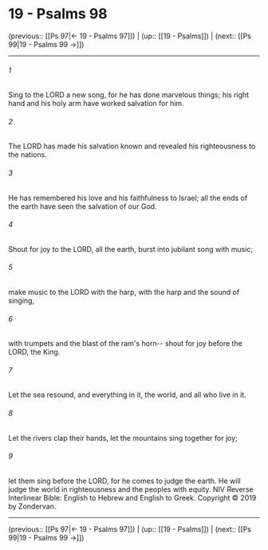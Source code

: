 # 19 - Psalms 98

(previous:: [[Ps 97|← 19 - Psalms 97]]) | (up:: [[19 - Psalms]]) | (next:: [[Ps 99|19 - Psalms 99 →]])

***


###### 1 
Sing to the LORD a new song, for he has done marvelous things; his right hand and his holy arm have worked salvation for him. 

###### 2 
The LORD has made his salvation known and revealed his righteousness to the nations. 

###### 3 
He has remembered his love and his faithfulness to Israel; all the ends of the earth have seen the salvation of our God. 

###### 4 
Shout for joy to the LORD, all the earth, burst into jubilant song with music; 

###### 5 
make music to the LORD with the harp, with the harp and the sound of singing, 

###### 6 
with trumpets and the blast of the ram's horn-- shout for joy before the LORD, the King. 

###### 7 
Let the sea resound, and everything in it, the world, and all who live in it. 

###### 8 
Let the rivers clap their hands, let the mountains sing together for joy; 

###### 9 
let them sing before the LORD, for he comes to judge the earth. He will judge the world in righteousness and the peoples with equity. NIV Reverse Interlinear Bible: English to Hebrew and English to Greek. Copyright © 2019 by Zondervan.

***

(previous:: [[Ps 97|← 19 - Psalms 97]]) | (up:: [[19 - Psalms]]) | (next:: [[Ps 99|19 - Psalms 99 →]])

